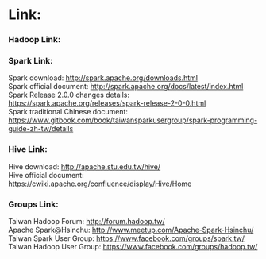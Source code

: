 # Link:
### Hadoop Link:
### Spark Link:
Spark download: <http://spark.apache.org/downloads.html>  
Spark official document: <http://spark.apache.org/docs/latest/index.html>  
Spark Release 2.0.0 changes details: <https://spark.apache.org/releases/spark-release-2-0-0.html>  
Spark traditional Chinese document: <https://www.gitbook.com/book/taiwansparkusergroup/spark-programming-guide-zh-tw/details>      

### Hive Link:
Hive download: <http://apache.stu.edu.tw/hive/>  
Hive official document: <https://cwiki.apache.org/confluence/display/Hive/Home>

### Groups Link:
Taiwan Hadoop Forum: <http://forum.hadoop.tw/>  
Apache Spark@Hsinchu: <http://www.meetup.com/Apache-Spark-Hsinchu/>
Taiwan Spark User Group: <https://www.facebook.com/groups/spark.tw/>
Taiwan Hadoop User Group: <https://www.facebook.com/groups/hadoop.tw/>

